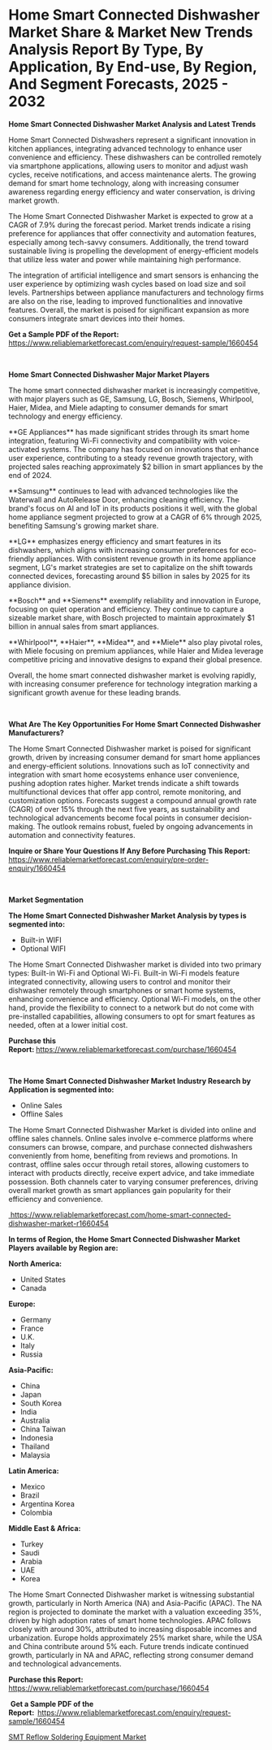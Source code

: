 <p><h1>Home Smart Connected Dishwasher Market Share & Market New Trends Analysis Report By Type, By Application, By End-use, By Region, And Segment Forecasts, 2025 - 2032</h1></p><p><strong>Home Smart Connected Dishwasher Market Analysis and Latest Trends</strong></p>
<p><p>Home Smart Connected Dishwashers represent a significant innovation in kitchen appliances, integrating advanced technology to enhance user convenience and efficiency. These dishwashers can be controlled remotely via smartphone applications, allowing users to monitor and adjust wash cycles, receive notifications, and access maintenance alerts. The growing demand for smart home technology, along with increasing consumer awareness regarding energy efficiency and water conservation, is driving market growth.</p><p>The Home Smart Connected Dishwasher Market is expected to grow at a CAGR of 7.9% during the forecast period. Market trends indicate a rising preference for appliances that offer connectivity and automation features, especially among tech-savvy consumers. Additionally, the trend toward sustainable living is propelling the development of energy-efficient models that utilize less water and power while maintaining high performance.</p><p>The integration of artificial intelligence and smart sensors is enhancing the user experience by optimizing wash cycles based on load size and soil levels. Partnerships between appliance manufacturers and technology firms are also on the rise, leading to improved functionalities and innovative features. Overall, the market is poised for significant expansion as more consumers integrate smart devices into their homes.</p></p>
<p><strong>Get a Sample PDF of the Report:&nbsp;</strong> <a href="https://www.reliablemarketforecast.com/enquiry/request-sample/1660454?utm_campaign=3182&utm_medium=2&utm_source=Github&utm_content=ia&utm_term=29032025&utm_id=home-smart-connected-dishwasher">https://www.reliablemarketforecast.com/enquiry/request-sample/1660454</a></p>
<p>&nbsp;</p>
<p><strong>Home Smart Connected Dishwasher Major Market Players</strong></p>
<p><p>The home smart connected dishwasher market is increasingly competitive, with major players such as GE, Samsung, LG, Bosch, Siemens, Whirlpool, Haier, Midea, and Miele adapting to consumer demands for smart technology and energy efficiency. </p><p>**GE Appliances** has made significant strides through its smart home integration, featuring Wi-Fi connectivity and compatibility with voice-activated systems. The company has focused on innovations that enhance user experience, contributing to a steady revenue growth trajectory, with projected sales reaching approximately $2 billion in smart appliances by the end of 2024.</p><p>**Samsung** continues to lead with advanced technologies like the Waterwall and AutoRelease Door, enhancing cleaning efficiency. The brand's focus on AI and IoT in its products positions it well, with the global home appliance segment projected to grow at a CAGR of 6% through 2025, benefiting Samsung's growing market share.</p><p>**LG** emphasizes energy efficiency and smart features in its dishwashers, which aligns with increasing consumer preferences for eco-friendly appliances. With consistent revenue growth in its home appliance segment, LG's market strategies are set to capitalize on the shift towards connected devices, forecasting around $5 billion in sales by 2025 for its appliance division.</p><p>**Bosch** and **Siemens** exemplify reliability and innovation in Europe, focusing on quiet operation and efficiency. They continue to capture a sizeable market share, with Bosch projected to maintain approximately $1 billion in annual sales from smart appliances.</p><p>**Whirlpool**, **Haier**, **Midea**, and **Miele** also play pivotal roles, with Miele focusing on premium appliances, while Haier and Midea leverage competitive pricing and innovative designs to expand their global presence. </p><p>Overall, the home smart connected dishwasher market is evolving rapidly, with increasing consumer preference for technology integration marking a significant growth avenue for these leading brands.</p></p>
<p>&nbsp;</p>
<p><strong>What Are The Key Opportunities For Home Smart Connected Dishwasher Manufacturers?</strong></p>
<p><p>The Home Smart Connected Dishwasher market is poised for significant growth, driven by increasing consumer demand for smart home appliances and energy-efficient solutions. Innovations such as IoT connectivity and integration with smart home ecosystems enhance user convenience, pushing adoption rates higher. Market trends indicate a shift towards multifunctional devices that offer app control, remote monitoring, and customization options. Forecasts suggest a compound annual growth rate (CAGR) of over 15% through the next five years, as sustainability and technological advancements become focal points in consumer decision-making. The outlook remains robust, fueled by ongoing advancements in automation and connectivity features.</p></p>
<p><strong>Inquire or Share Your Questions If Any Before Purchasing This Report:</strong> <a href="https://www.reliablemarketforecast.com/enquiry/pre-order-enquiry/1660454?utm_campaign=3182&utm_medium=2&utm_source=Github&utm_content=ia&utm_term=29032025&utm_id=home-smart-connected-dishwasher">https://www.reliablemarketforecast.com/enquiry/pre-order-enquiry/1660454</a></p>
<p>&nbsp;</p>
<p><strong>Market Segmentation</strong></p>
<p><strong>The Home Smart Connected Dishwasher Market Analysis by types is segmented into:</strong></p>
<p><ul><li>Built-in WIFI</li><li>Optional WIFI</li></ul></p>
<p><p>The Home Smart Connected Dishwasher market is divided into two primary types: Built-in Wi-Fi and Optional Wi-Fi. Built-in Wi-Fi models feature integrated connectivity, allowing users to control and monitor their dishwasher remotely through smartphones or smart home systems, enhancing convenience and efficiency. Optional Wi-Fi models, on the other hand, provide the flexibility to connect to a network but do not come with pre-installed capabilities, allowing consumers to opt for smart features as needed, often at a lower initial cost.</p></p>
<p><strong>Purchase this Report:&nbsp;</strong><a href="https://www.reliablemarketforecast.com/purchase/1660454?utm_campaign=3182&utm_medium=2&utm_source=Github&utm_content=ia&utm_term=29032025&utm_id=home-smart-connected-dishwasher">https://www.reliablemarketforecast.com/purchase/1660454</a></p>
<p>&nbsp;</p>
<p><strong>The Home Smart Connected Dishwasher Market Industry Research by Application is segmented into:</strong></p>
<p><ul><li>Online Sales</li><li>Offline Sales</li></ul></p>
<p><p>The Home Smart Connected Dishwasher Market is divided into online and offline sales channels. Online sales involve e-commerce platforms where consumers can browse, compare, and purchase connected dishwashers conveniently from home, benefiting from reviews and promotions. In contrast, offline sales occur through retail stores, allowing customers to interact with products directly, receive expert advice, and take immediate possession. Both channels cater to varying consumer preferences, driving overall market growth as smart appliances gain popularity for their efficiency and convenience.</p></p>
<p><a href="https://www.reliablemarketforecast.com/home-smart-connected-dishwasher-market-r1660454?utm_campaign=3182&utm_medium=2&utm_source=Github&utm_content=ia&utm_term=29032025&utm_id=home-smart-connected-dishwasher">&nbsp;https://www.reliablemarketforecast.com/home-smart-connected-dishwasher-market-r1660454</a></p>
<p><strong>In terms of Region, the Home Smart Connected Dishwasher Market Players available by Region are:</strong></p>
<p>
    <p> <strong> North America: </strong>
        <ul>
            <li>United States</li>
            <li>Canada</li>
        </ul>
        </p> 
    <p> <strong> Europe: </strong>
        <ul>
            <li>Germany</li>
            <li>France</li>
            <li>U.K.</li>
            <li>Italy</li>
            <li>Russia</li>
        </ul>
        </p> 
    <p> <strong> Asia-Pacific: </strong>
        <ul>
            <li>China</li>
            <li>Japan</li>
            <li>South Korea</li>
            <li>India</li>
            <li>Australia</li>
            <li>China Taiwan</li>
            <li>Indonesia</li>
            <li>Thailand</li>
            <li>Malaysia</li>
        </ul>
        </p> 
    <p> <strong> Latin America: </strong>
        <ul>
            <li>Mexico</li>
            <li>Brazil</li>
            <li>Argentina Korea</li>
            <li>Colombia</li>
        </ul>
        </p> 
    <p> <strong> Middle East & Africa: </strong>
        <ul>
            <li>Turkey</li>
            <li>Saudi</li>
            <li>Arabia</li>
            <li>UAE</li>
            <li>Korea</li>
        </ul>
    </p>
    </p>
<p><p>The Home Smart Connected Dishwasher market is witnessing substantial growth, particularly in North America (NA) and Asia-Pacific (APAC). The NA region is projected to dominate the market with a valuation exceeding 35%, driven by high adoption rates of smart home technologies. APAC follows closely with around 30%, attributed to increasing disposable incomes and urbanization. Europe holds approximately 25% market share, while the USA and China contribute around 5% each. Future trends indicate continued growth, particularly in NA and APAC, reflecting strong consumer demand and technological advancements.</p></p>
<p><strong>Purchase this Report: </strong><a href="https://www.reliablemarketforecast.com/purchase/1660454?utm_campaign=3182&utm_medium=2&utm_source=Github&utm_content=ia&utm_term=29032025&utm_id=home-smart-connected-dishwasher">https://www.reliablemarketforecast.com/purchase/1660454</a></p>
<p>&nbsp;<strong>Get a Sample PDF of the Report:&nbsp;&nbsp;</strong><a href="https://www.reliablemarketforecast.com/enquiry/request-sample/1660454?utm_campaign=3182&utm_medium=2&utm_source=Github&utm_content=ia&utm_term=29032025&utm_id=home-smart-connected-dishwasher">https://www.reliablemarketforecast.com/enquiry/request-sample/1660454</a></p>
<p><strong></strong></p>
<p><p><a href="https://github.com/elodielamto06/Market-Research-Report-List-1/blob/main/smt-reflow-soldering-equipment-market.md?utm_campaign=3182&utm_medium=2&utm_source=Github&utm_content=ia&utm_term=29032025&utm_id=home-smart-connected-dishwasher">SMT Reflow Soldering Equipment Market</a></p></p>